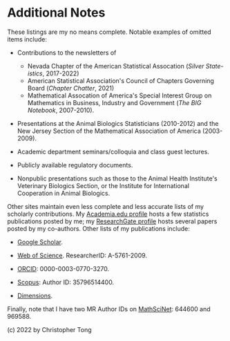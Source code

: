# Additional Notes

These listings are my no means complete.  Notable examples of omitted items include:

- Contributions to the newsletters of 
  - Nevada Chapter of the American Statistical Assocation (*Silver State-istics*, 2017-2022)
  - American Statistical Association's Council of Chapters Governing Board (*Chapter Chatter*, 2021)
  - Mathematical Assocation of America's Special Interest Group on Mathematics in Business, Industry and Government (*The BIG Notebook*, 2007-2010).

- Presentations at the Animal Biologics Statisticians (2010-2012) and the New Jersey Section of the Mathematical Association of America (2003-2009).

- Academic department seminars/colloquia and class guest lectures.

- Publicly available regulatory documents.

- Nonpublic presentations such as those to the Animal Health Institute's Veterinary Biologics Section, or the Institute for International Cooperation in Animal Biologics.

Other sites maintain even less complete and less accurate lists of my scholarly contributions.  My [Academia.edu profile](http://independent.academia.edu/ChristopherTong) hosts a few statistics publications posted by me; my [ResearchGate profile](https://www.researchgate.net/profile/Christopher_Tong) hosts several papers posted by my co-authors.  Other lists of my publications include:

- [Google Scholar](https://scholar.google.com/citations?user=TKoJwycAAAAJ&hl=en).

- [Web of Science](https://www.webofscience.com/wos/author/record/1324289).  ResearcherID:  A-5761-2009.

- [ORCID](http://orcid.org/0000-0003-0770-3270):  0000-0003-0770-3270.

- [Scopus](https://www.scopus.com/authid/detail.uri?authorId=35796514400):  Author ID: 35796514400.

- [Dimensions](https://app.dimensions.ai/details/entities/publication/author/ur.014115160135.43).

Finally, note that I have two MR Author IDs on [MathSciNet](https://mathscinet.ams.org/):  644600 and 969588.

(c) 2022 by Christopher Tong
